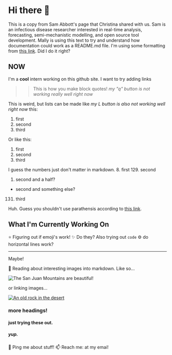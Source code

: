 # Hi there 👋

This is a copy from Sam Abbott's page that Christina shared with us. Sam is an infectious disease researcher interested in real-time analysis, forecasting, semi-mechanistic modelling, and open source tool development. Mally is using this text to try and understand how documentation could work as a README.md file. I'm using some formatting from [this link](https://www.markdownguide.org/basic-syntax/). Did I do it right?

## NOW
I'm a **cool** intern working on this github site. I want to try adding links 
>> This is how you make block quotes! *my "q" button is not working really well right now*

This is weird, but lists can be made like *my L button is also not working well right now* this:
1. first
1. second 
1. third

Or like this:
1. first
2. second
3. third

I guess the numbers just don't matter in markdown.
8. first
129. second
  1. second and a half? 
  - second and something else?
131. third

Huh. Guess you shouldn't use parathensis according to [this link](https://www.markdownguide.org/basic-syntax/).

## What I'm Currently Working On
⭐ Figuring out if emoji's work!
✨ Do they? Also trying out `code`
⚙️ do horizontal lines work?

---

Maybe! 

📘 Reading about interesting images into markdown. Like so...

![The San Juan Mountains are beautiful!](/assets/images/san-juan-mountains.jpg "San Juan Mountains")

or linking images...

[![An old rock in the desert](/assets/images/shiprock.jpg "Shiprock, New Mexico by Beau Rogers")](https://www.flickr.com/photos/beaurogers/31833779864/in/photolist-Qv3rFw-34mt9F-a9Cmfy-5Ha3Zi-9msKdv-o3hgjr-hWpUte-4WMsJ1-KUQ8N-deshUb-vssBD-6CQci6-8AFCiD-zsJWT-nNfsgB-dPDwZJ-bn9JGn-5HtSXY-6CUhAL-a4UTXB-ugPum-KUPSo-fBLNm-6CUmpy-4WMsc9-8a7D3T-83KJev-6CQ2bK-nNusHJ-a78rQH-nw3NvT-7aq2qf-8wwBso-3nNceh-ugSKP-4mh4kh-bbeeqH-a7biME-q3PtTf-brFpgb-cg38zw-bXMZc-nJPELD-f58Lmo-bXMYG-bz8AAi-bxNtNT-bXMYi-bXMY6-bXMYv)


### more headings!

#### just trying these out.

##### yup.

💬 Ping me about stuff!
📫 Reach me: at my emai!

